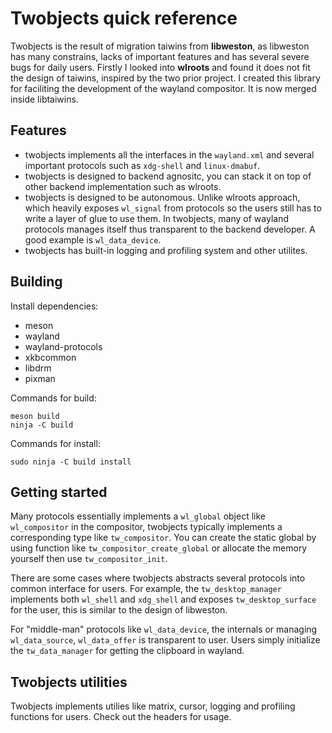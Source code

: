# Twobjects quick reference

Twobjects is the result of migration taiwins from **libweston**, as libweston
has many constrains, lacks of important features and has several severe bugs
for daily users. Firstly I looked into **wlroots** and found it does not fit
the design of taiwins, inspired by the two prior project. I created this
library for faciliting the development of the wayland compositor. It is now
merged inside libtaiwins.

## Features

- twobjects implements all the interfaces in the `wayland.xml` and several
		important protocols such as `xdg-shell` and `linux-dmabuf`.
- twobjects is designed to backend agnositc, you can stack it on top of other
		backend implementation such as wlroots.
- twobjects is designed to be autonomous. Unlike wlroots approach, which heavily
  exposes `wl_signal` from protocols so the users still has to write a layer of
  glue to use them. In twobjects, many of wayland protocols manages itself thus
  transparent to the backend developer. A good example is `wl_data_device`.
- twobjects has built-in logging and profiling system and other utilites.

## Building

Install dependencies:

* meson
* wayland
* wayland-protocols
* xkbcommon
* libdrm 
* pixman

Commands for build:

	meson build
	ninja -C build

Commands for install:

	sudo ninja -C build install

## Getting started

Many protocols essentially implements a `wl_global` object like `wl_compositor`
in the compositor, twobjects typically implements a corresponding type like
`tw_compositor`. You can create the static global by using function like
`tw_compositor_create_global` or allocate the memory yourself then use
`tw_compositor_init`. 

There are some cases where twobjects abstracts several protocols into common
interface for users. For example, the `tw_desktop_manager` implements both
`wl_shell` and `xdg_shell` and exposes `tw_desktop_surface` for the user, this
is similar to the design of libweston.

For "middle-man" protocols like `wl_data_device`, the internals or managing
`wl_data_source`, `wl_data_offer` is transparent to user. Users simply
initialize the `tw_data_manager` for getting the clipboard in wayland.

## Twobjects utilities

Twobjects implements utilies like matrix, cursor, logging and profiling
functions for users. Check out the headers for usage.
